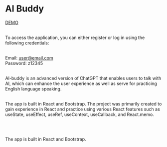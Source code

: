 # AI Buddy

[DEMO](https://ai-buddy.netlify.app)<br /><br />

To access the application, you can either register or log in using the following credentials:<br /><br />

Email: user@email.com<br />
Password: z12345<br /><br />

AI-buddy is an advanced version of ChatGPT that enables users to talk with AI, which can enhance the user experience as well as serve for practicing English language speaking. <br /><br />

The app is built in React and Bootstrap.
The project was primarily created to gain experience in React and practice using various React features such as useState, useEffect, useRef, useContext, useCallback, and React.memo.

<br /><br />

The app is built in React and Bootstrap.
